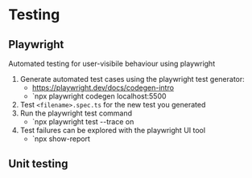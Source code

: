 # Testing

## Playwright

Automated testing for user-visibile behaviour using playwright

1. Generate automated test cases using the playwright test generator:
   - https://playwright.dev/docs/codegen-intro
   - `npx playwright codegen localhost:5500
2. Test `<filename>.spec.ts` for the new test you generated
3. Run the playwright test command
   - `npx playwright test --trace on
4. Test failures can be explored with the playwright UI tool
   - `npx show-report

## Unit testing
